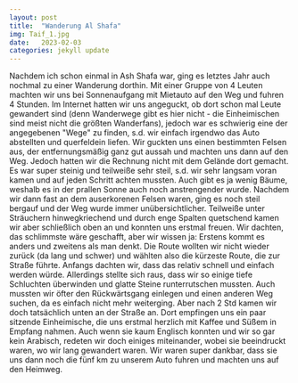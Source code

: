 ```yaml
---
layout: post
title:  "Wanderung Al Shafa"
img: Taif_1.jpg
date:   2023-02-03
categories: jekyll update
---
```


Nachdem ich schon einmal in Ash Shafa war, ging es letztes Jahr auch nochmal zu einer Wanderung dorthin. Mit einer Gruppe von 4 Leuten machten wir uns bei Sonnenaufgang mit Mietauto auf den Weg und fuhren 4 Stunden. Im Internet hatten wir uns angeguckt, ob dort schon mal Leute gewandert sind (denn Wanderwege gibt es hier nicht - die Einheimischen sind meist nicht die größten Wanderfans), jedoch war es schwierig eine der angegebenen "Wege" zu finden, s.d. wir einfach irgendwo das Auto abstellten und querfeldein liefen. Wir guckten uns einen bestimmten Felsen aus, der entfernungsmäßig ganz gut aussah und machten uns dann auf den Weg. Jedoch hatten wir die Rechnung nicht mit dem Gelände dort gemacht. Es war super steinig und teilweiße sehr steil, s.d. wir sehr langsam voran kamen und auf jeden Schritt achten mussten. Auch gibt es ja wenig Bäume, weshalb es in der prallen Sonne auch noch anstrengender wurde.
Nachdem wir dann fast an dem auserkorenen Felsen waren, ging es noch steil bergauf und der Weg wurde immer unübersichtlicher. Teilweiße unter Sträuchern hinwegkriechend und durch enge Spalten quetschend kamen wir aber schließlich oben an und konnten uns erstmal freuen. Wir dachten, das schlimmste wäre geschafft, aber wir wissen ja: Erstens kommt es anders und zweitens als man denkt. Die Route wollten wir nicht wieder zurück (da lang und schwer) und wählten also die kürzeste Route, die zur Straße führte. Anfangs dachten wir, dass das relativ schnell und einfach werden würde. Allerdings stellte sich raus, dass wir so einige tiefe Schluchten überwinden und glatte Steine runterrutschen mussten. Auch mussten wir öfter den Rückwärtsgang einlegen und einen anderen Weg suchen, da es einfach nicht mehr weiterging.
Aber nach 2 Std kamen wir doch tatsächlich unten an der Straße an. Dort empfingen uns ein paar sitzende Einheimische, die uns erstmal herzlich mit Kaffee und Süßem in Empfang nahmen. Auch wenn sie kaum Englisch konnten und wir so gar kein Arabisch, redeten wir doch einiges miteinander, wobei sie beeindruckt waren, wo wir lang gewandert waren.
Wir waren super dankbar, dass sie uns dann noch die fünf km zu unserem Auto fuhren und machten uns auf den Heimweg.
